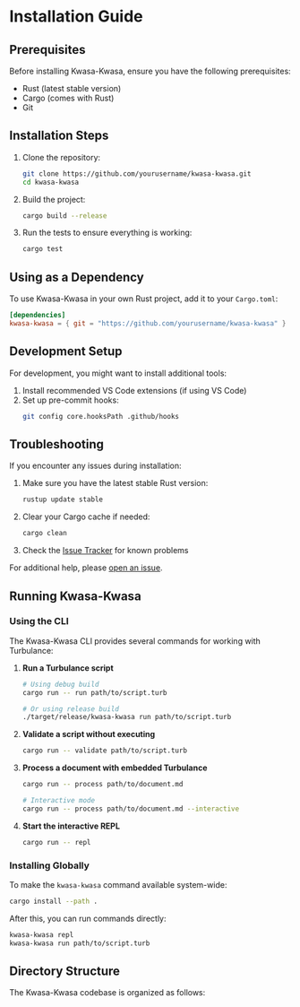 # Installation Guide

## Prerequisites

Before installing Kwasa-Kwasa, ensure you have the following prerequisites:

- Rust (latest stable version)
- Cargo (comes with Rust)
- Git

## Installation Steps

1. Clone the repository:
   ```bash
   git clone https://github.com/yourusername/kwasa-kwasa.git
   cd kwasa-kwasa
   ```

2. Build the project:
   ```bash
   cargo build --release
   ```

3. Run the tests to ensure everything is working:
   ```bash
   cargo test
   ```

## Using as a Dependency

To use Kwasa-Kwasa in your own Rust project, add it to your `Cargo.toml`:

```toml
[dependencies]
kwasa-kwasa = { git = "https://github.com/yourusername/kwasa-kwasa" }
```

## Development Setup

For development, you might want to install additional tools:

1. Install recommended VS Code extensions (if using VS Code)
2. Set up pre-commit hooks:
   ```bash
   git config core.hooksPath .github/hooks
   ```

## Troubleshooting

If you encounter any issues during installation:

1. Make sure you have the latest stable Rust version:
   ```bash
   rustup update stable
   ```

2. Clear your Cargo cache if needed:
   ```bash
   cargo clean
   ```

3. Check the [Issue Tracker](https://github.com/yourusername/kwasa-kwasa/issues) for known problems

For additional help, please [open an issue](https://github.com/yourusername/kwasa-kwasa/issues/new).

## Running Kwasa-Kwasa

### Using the CLI

The Kwasa-Kwasa CLI provides several commands for working with Turbulance:

1. **Run a Turbulance script**
   ```bash
   # Using debug build
   cargo run -- run path/to/script.turb
   
   # Or using release build
   ./target/release/kwasa-kwasa run path/to/script.turb
   ```

2. **Validate a script without executing**
   ```bash
   cargo run -- validate path/to/script.turb
   ```

3. **Process a document with embedded Turbulance**
   ```bash
   cargo run -- process path/to/document.md
   
   # Interactive mode
   cargo run -- process path/to/document.md --interactive
   ```

4. **Start the interactive REPL**
   ```bash
   cargo run -- repl
   ```

### Installing Globally

To make the `kwasa-kwasa` command available system-wide:

```bash
cargo install --path .
```

After this, you can run commands directly:

```bash
kwasa-kwasa repl
kwasa-kwasa run path/to/script.turb
```

## Directory Structure

The Kwasa-Kwasa codebase is organized as follows:
